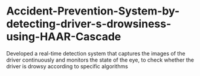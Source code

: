 # Accident-Prevention-System-by-detecting-driver-s-drowsiness-using-HAAR-Cascade
 Developed a real-time detection system that captures the images of the driver continuously and monitors the state of the eye, to check whether the driver is drowsy according to specific algorithms
